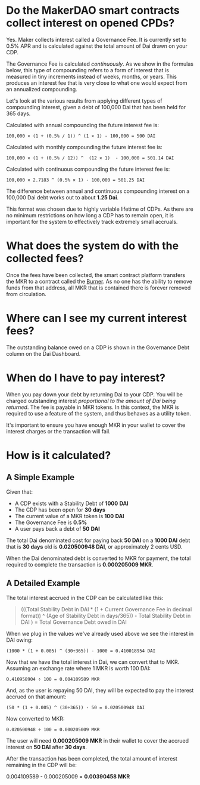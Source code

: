 # Do the MakerDAO smart contracts collect interest on opened CPDs?

Yes. Maker collects interest called a Governance Fee. It is currently set to 0.5% APR and is calculated against the total amount of Dai drawn on your CDP.

The Governance Fee is calculated _continuously_. As we show in the formulas below, this type of compounding refers to a form of interest that is measured in tiny increments instead of weeks, months, or years. This produces an interest fee that is very close to what one would expect from an annualized compounding.

Let's look at the various results from applying different types of compounding interest, given a debt of 100,000 Dai that has been held for 365 days.

Calculated with annual compounding the future interest fee is:

`100,000 × (1 + (0.5% / 1)) ^ (1 × 1) - 100,000 = 500 DAI`

Calculated with monthly compounding the future interest fee is:

`100,000 × (1 + (0.5% / 12)) ^  (12 × 1)  - 100,000 = 501.14 DAI`

Calculated with continuous compounding the future interest fee is:

`100,000 × 2.7183 ^ (0.5% × 1) - 100,000 = 501.25 DAI`

The difference between annual and continuous compounding interest on a 100,000 Dai debt works out to about **1.25 Dai**.

This format was chosen due to highly variable lifetime of CDPs. As there are no minimum restrictions on how long a CDP has to remain open, it is important for the system to effectively track extremely small accruals.

# What does the system do with the collected fees?

Once the fees have been collected, the smart contract platform transfers the MKR to a contract called the [Burner](https://etherscan.io/token/0x9f8f72aa9304c8b593d555f12ef6589cc3a579a2). As no one has the ability to remove funds from that address, all MKR that is contained there is forever removed from circulation.

# Where can I see my current interest fees?

The outstanding balance owed on a CDP is shown in the Governance Debt column on the Dai Dashboard.

# When do I have to pay interest?

When you pay down your debt by returning Dai to your CDP. You will be charged outstanding interest *proportional to the amount of Dai being returned*. The fee is payable in MKR tokens. In this context, the MKR is required to use a feature of the system, and thus behaves as a utility token.

It's important to ensure you have enough MKR in your wallet to cover the interest charges or the transaction will fail.

# How is it calculated?

## A Simple Example

Given that:

*   A CDP exists with a Stability Debt of **1000** **DAI**
*   The CDP has been open for **30** **days**
*   The current value of a MKR token is **100** **DAI**
*   The Governance Fee is **0.5%**
*   A user pays back a debt of **50** **DAI**

The total Dai denominated cost for paying back **50 DAI** on a **1000 DAI** debt that is **30 days** old is **0.020500948 DAI**, or approximately 2 cents USD.

When the Dai denominated debt is converted to MKR for payment, the total required to complete the transaction is **0.000205009 MKR**.

## A Detailed Example

The total interest accrued in the CDP can be calculated like this:

> (((Total Stability Debt in DAI * (1 + Current Governance Fee in decimal format)) ^ (Age of Stability Debt in days/365)) - Total Stability Debt in DAI ) = Total Governance Debt owed in DAI

When we plug in the values we've already used above we see the interest in DAI owing:

`(1000 * (1 + 0.005) ^ (30÷365)) - 1000 = 0.410018954 DAI`

Now that we have the total interest in Dai, we can convert that to MKR. Assuming an exchange rate where 1 MKR is worth 100 DAI:

`0.410958904 ÷ 100 = 0.004109589 MKR`

And, as the user is repaying 50 DAI, they will be expected to pay the interest accrued on that amount:

`(50 * (1 + 0.005) ^ (30÷365)) - 50 = 0.020500948 DAI`

Now converted to MKR:

`0.020500948 ÷ 100 = 0.000205009 MKR`

The user will need **0.000205009 MKR** in their wallet to cover the accrued interest on **50 DAI** after **30 days**.

After the transaction has been completed, the total amount of interest remaining in the CDP will be:

0.004109589 - 0.000205009 = **0.00390458 MKR**
